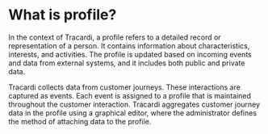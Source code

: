 # What is profile?

In the context of Tracardi, a profile refers to a detailed record or representation of a person. It contains information
about characteristics, interests, and activities. The profile is updated based on incoming events and data from external
systems, and it includes both public and private data.

Tracardi collects data from customer journeys. These interactions are captured as events. Each event is assigned to a
profile that is maintained throughout the customer interaction. Tracardi aggregates customer journey data in the profile
using a graphical editor, where the administrator defines the method of attaching data to the profile.
